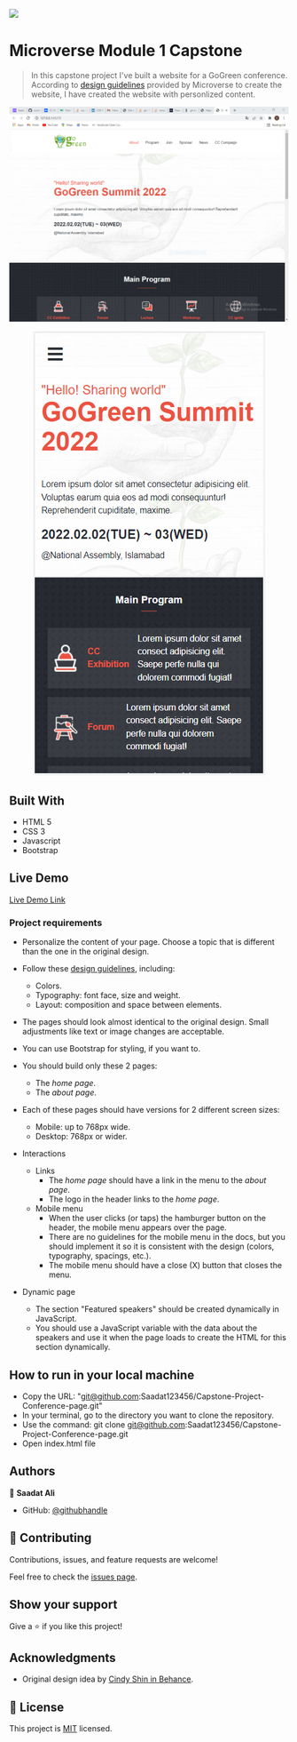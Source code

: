 ![](https://img.shields.io/badge/Microverse-blueviolet)

# Microverse Module 1 Capstone

> In this capstone project I've built a website for a GoGreen conference. According to [design guidelines](https://www.behance.net/gallery/29845175/CC-Global-Summit-2015) provided by Microverse to create the website, I have created the website with personlized content. 

<p align="center">
  <img src="./images/desktop.png" alt="Form" />
</p>

<p align="center">
  <img src="./images/mobile.PNG" alt="Form" />
</p>

## Built With

- HTML 5
- CSS 3
- Javascript
- Bootstrap

## Live Demo

[Live Demo Link](https://saadat123456.github.io/Capstone-Project-Conference-page/)

### Project requirements

- Personalize the content of your page. Choose a topic that is different than the one in the original design.
- Follow these [design guidelines](https://www.behance.net/gallery/29845175/CC-Global-Summit-2015), including:
  - Colors.
  - Typography: font face, size and weight.
  - Layout: composition and space between elements.
- The pages should look almost identical to the original design. Small adjustments like text or image changes are acceptable.
- You can use Bootstrap for styling, if you want to.
- You should build only these 2 pages:
  - The *home page*.
  - The *about page*.
- Each of these pages should have versions for 2 different screen sizes: 
  - Mobile: up to 768px wide.
  - Desktop: 768px or wider.

- Interactions
  - Links
    - The *home page* should have a link in the menu to the *about page*.
    - The logo in the header links to the *home page*.
  - Mobile menu
    - When the user clicks (or taps) the hamburger button on the header, the mobile menu appears over the page.
    - There are no guidelines for the mobile menu in the docs, but you should implement it so it is consistent with the design (colors, typography, spacings, etc.).
    - The mobile menu should have a close (X) button that closes the menu.
- Dynamic page
  - The section "Featured speakers" should be created dynamically in JavaScript.
  - You should use a JavaScript variable with the data about the speakers and use it when the page loads to create the HTML for this section dynamically.


## How to run in your local machine

- Copy the URL: "git@github.com:Saadat123456/Capstone-Project-Conference-page.git"
- In your terminal, go to the directory you want to clone the repository.
- Use the command: git clone git@github.com:Saadat123456/Capstone-Project-Conference-page.git
- Open index.html file
## Authors

👤 **Saadat Ali**

- GitHub: [@githubhandle](https://github.com/Saadat123456)


## 🤝 Contributing

Contributions, issues, and feature requests are welcome!

Feel free to check the [issues page](../../issues/).

## Show your support

Give a ⭐️ if you like this project!

## Acknowledgments

- Original design idea by [Cindy Shin in Behance](https://www.behance.net/adagio07).

## 📝 License

This project is [MIT](./MIT.md) licensed.
